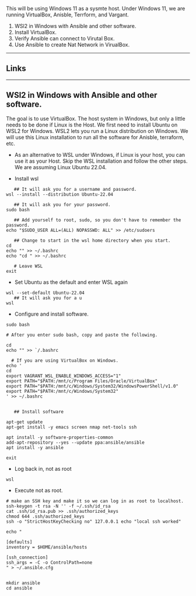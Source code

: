 
This will be using Windows 11 as a sysmte host. Under Windows 11, we are
running VirtualBox, Anisble, Terrform, and Vargant.


1. WSl2 in Windows with Ansible and other software. 
2. Install VirtualBox.
3. Verify Ansible can connect to Virutal Box. 
1. Use Ansible to create Nat Network in VirualBox.

* * *
<a name=links></a>Links
-----

* * *
<a name=wsl2></a>WSl2 in Windows with Ansible and other software.
-----
The goal is to use VirtualBox. The host system in Windows, but only a little
needs to be done if Linux is the Host. We first need to install Ubuntu on WSL2
for Windows. WSL2 lets you run a Linux distribution on Windows. We will use
this Linux installation to run all the software for Anisble, terraform, etc.

* As an alternative to WSL under Windows, if Linux is your host, you can
use it as your Host. Skip the WSL installation and follow the other steps.
We are assuming Linux Ubuntu 22.04.

* Install wsl

```
   ## It will ask you for a username and password. 
wsl --install --distribution Ubuntu-22.04

   ## It will ask you for your password. 
sudo bash

   ## Add yourself to root, sudo, so you don't have to remember the password. 
echo "$SUDO_USER ALL=(ALL) NOPASSWD: ALL" >> /etc/sudoers

   ## Change to start in the wsl home directory when you start. 
cd
echo "" >> ~/.bashrc
echo "cd " >> ~/.bashrc

   # Leave WSL
exit

```

* Set Ubuntu as the default and enter WSL again
```
wsl --set-default Ubuntu-22.04
   ## It will ask you for a u
wsl

```
* Configure and install software. 

```
sudo bash

# After you enter sudo bash, copy and paste the following.

cd
echo "" >> `/.bashrc

  # If you are using VirtualBox on Windows. 
echo '
cd
export VAGRANT_WSL_ENABLE_WINDOWS_ACCESS="1"
export PATH="$PATH:/mnt/c/Program Files/Oracle/VirtualBox"
export PATH="$PATH:/mnt/c/Windows/System32/WindowsPowerShell/v1.0"
export PATH="$PATH:/mnt/c/Windows/System32"
' >> ~/.bashrc


   ## Install software

apt-get update
apt-get install -y emacs screen nmap net-tools ssh 

apt install -y software-properties-common
add-apt-repository --yes --update ppa:ansible/ansible
apt install -y ansible

exit
```

* Log back in, not as root
```
wsl
```
 * Execute not as root.

```
# make an SSH key and make it so we can log in as root to localhost.
ssh-keygen -t rsa -N '' -f ~/.ssh/id_rsa
cat .ssh/id_rsa.pub >> .ssh/authorized_keys
chmod 644 .ssh/authorized_keys
ssh -o "StrictHostKeyChecking no" 127.0.0.1 echo "local ssh worked"

echo "

[defaults]
inventory = $HOME/ansible/hosts

[ssh_connection]
ssh_args = -C -o ControlPath=none
" > ~/.ansible.cfg


mkdir ansible
cd ansible


```
